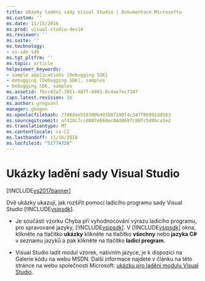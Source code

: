 ```yaml
---
title: Ukázky ladění sady Visual Studio | Dokumentace Microsoftu
ms.custom: ''
ms.date: 11/15/2016
ms.prod: visual-studio-dev14
ms.reviewer: ''
ms.suite: ''
ms.technology:
- vs-ide-sdk
ms.tgt_pltfrm: ''
ms.topic: article
helpviewer_keywords:
- sample applications [Debugging SDK]
- debugging [Debugging SDK], samples
- Debugging SDK, samples
ms.assetid: fbcc42a7-7851-487f-b981-8c4ae7ec7347
caps.latest.revision: 16
ms.author: gregvanl
manager: ghogen
ms.openlocfilehash: 7786dee558300b493b8f290f4c34ff66992d8563
ms.sourcegitcommit: af428c7ccd007e668ec0dd8697c88fc5d8bca1e2
ms.translationtype: MT
ms.contentlocale: cs-CZ
ms.lasthandoff: 11/16/2018
ms.locfileid: "51774728"
---
```

# <a name="visual-studio-debugging-samples"></a>Ukázky ladění sady Visual Studio
[!INCLUDE[vs2017banner](../../includes/vs2017banner.md)]

Dvě ukázky ukazují, jak rozšířit pomocí ladicího programu sady Visual Studio [!INCLUDE[vsipsdk](../../includes/vsipsdk-md.md)].  
  
-   Je součástí vzorku Chyba při vyhodnocování výrazu ladicího programu, pro spravované jazyky, [!INCLUDE[vsipsdk](../../includes/vsipsdk-md.md)]. V [!INCLUDE[vsipsdk](../../includes/vsipsdk-md.md)] okna, klikněte na tlačítko **ukázky** klikněte na tlačítko **všechny** nebo **jazyka C#** v seznamu jazyků a pak klikněte na tlačítko **ladicí program**.  
  
-   Visual Studio ladit modul vzorek, nativním jazyce, je k dispozici na Galerie kódu na webu MSDN. Další informace najdete v článku na této stránce na webu společnosti Microsoft: [ukázku pro ladění modulu Visual Studio](http://go.microsoft.com/fwlink/?LinkId=150236).


